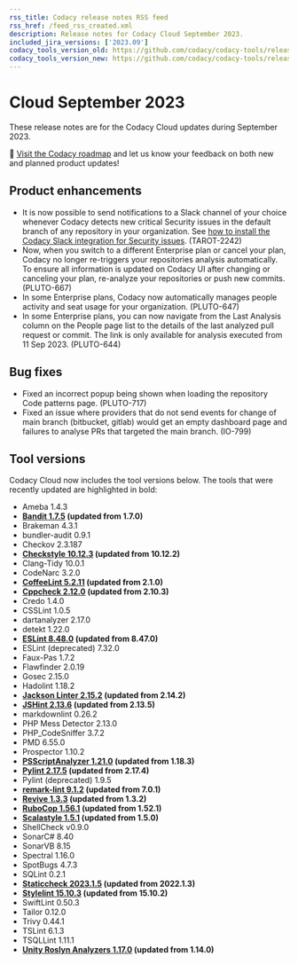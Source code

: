 ```yaml
---
rss_title: Codacy release notes RSS feed
rss_href: /feed_rss_created.xml
description: Release notes for Codacy Cloud September 2023.
included_jira_versions: ['2023.09']
codacy_tools_version_old: https://github.com/codacy/codacy-tools/releases/tag/7.8.2
codacy_tools_version_new: https://github.com/codacy/codacy-tools/releases/tag/7.10.32
---
```


# Cloud September 2023

These release notes are for the Codacy Cloud updates during September 2023.

📢 [Visit the Codacy roadmap](https://roadmap.codacy.com) and <span class="skip-vale">let us know</span> your feedback on both new and planned product updates!

<!--TODO Check these issues manually

Jira issues without release notes

Bugs and other issues:
-   https://codacy.atlassian.net/browse/TAROT-2322

Jira issues with disabled release notes

Epics:
-   https://codacy.atlassian.net/browse/TAROT-2244
-   https://codacy.atlassian.net/browse/IO-625
-   https://codacy.atlassian.net/browse/IO-550
-   https://codacy.atlassian.net/browse/CY-7094
-   https://codacy.atlassian.net/browse/CY-6535
-   https://codacy.atlassian.net/browse/CY-6534
-   https://codacy.atlassian.net/browse/ALA-611
-   https://codacy.atlassian.net/browse/ALA-573
-   https://codacy.atlassian.net/browse/ALA-553
-   https://codacy.atlassian.net/browse/ALA-544
-   https://codacy.atlassian.net/browse/ALA-531
Bugs and other issues:
-   https://codacy.atlassian.net/browse/TS-498
-   https://codacy.atlassian.net/browse/TS-92
-   https://codacy.atlassian.net/browse/TAROT-2339
-   https://codacy.atlassian.net/browse/TAROT-2329
-   https://codacy.atlassian.net/browse/PLUTO-745
-   https://codacy.atlassian.net/browse/PLUTO-743
-   https://codacy.atlassian.net/browse/PLUTO-727
-   https://codacy.atlassian.net/browse/IO-798
-   https://codacy.atlassian.net/browse/IO-788
-   https://codacy.atlassian.net/browse/IO-783
-   https://codacy.atlassian.net/browse/IO-758
-   https://codacy.atlassian.net/browse/IO-756
-   https://codacy.atlassian.net/browse/IO-732
-   https://codacy.atlassian.net/browse/IO-529
-->

## Product enhancements

-   It is now possible to send notifications to a Slack channel of your choice whenever Codacy detects new critical Security issues in the default branch of any repository in your organization. See [how to install the Codacy Slack integration for Security issues](../../organizations/integrations/slack-integration.md). (TAROT-2242)
-   Now, when you switch to a different Enterprise plan or cancel your plan, Codacy no longer re-triggers your repositories analysis automatically. To ensure all information is updated on Codacy UI after changing or canceling your plan, re-analyze your repositories or push new commits. (PLUTO-667)
-   In some Enterprise plans, Codacy now automatically manages people activity and seat usage for your organization. (PLUTO-647)
-   In some Enterprise plans, you can now navigate from the Last Analysis column on the People page list to the details of the last analyzed pull request or commit. The link is only available for analysis executed from 11 Sep 2023. (PLUTO-644)

## Bug fixes

-   Fixed an incorrect popup being shown when loading the repository Code patterns page. (PLUTO-717)
-   Fixed an issue where providers that do not send events for change of main branch (bitbucket, gitlab) would get an empty dashboard page and failures to analyse PRs that targeted the main branch. (IO-799)

## Tool versions

Codacy Cloud now includes the tool versions below. The tools that were recently updated are highlighted in bold:

-   Ameba 1.4.3
-   **[Bandit 1.7.5](https://github.com/PyCQA/bandit/releases/tag/1.7.5) (updated from 1.7.0)**
-   Brakeman 4.3.1
-   bundler-audit 0.9.1
-   Checkov 2.3.187
-   **[Checkstyle 10.12.3](https://checkstyle.sourceforge.io/releasenotes.html#Release_10.12.3) (updated from 10.12.2)**
-   Clang-Tidy 10.0.1
-   CodeNarc 3.2.0
-   **[CoffeeLint 5.2.11](https://github.com/coffeelint/coffeelint/releases/tag/v5.2.11) (updated from 2.1.0)**
-   **[Cppcheck 2.12.0](https://github.com/danmar/cppcheck/releases/tag/2.12.0) (updated from 2.10.3)**
-   Credo 1.4.0
-   CSSLint 1.0.5
-   dartanalyzer 2.17.0
-   detekt 1.22.0
-   **[ESLint 8.48.0](https://github.com/eslint/eslint/releases/tag/v8.48.0) (updated from 8.47.0)**
-   ESLint (deprecated) 7.32.0
-   Faux-Pas 1.7.2
-   Flawfinder 2.0.19
-   Gosec 2.15.0
-   Hadolint 1.18.2
-   **[Jackson Linter 2.15.2](https://github.com/FasterXML/jackson/wiki/Jackson-Release-2.15.2) (updated from 2.14.2)**
-   **[JSHint 2.13.6](https://github.com/jshint/jshint/releases/tag/2.13.6) (updated from 2.13.5)**
-   markdownlint 0.26.2
-   PHP Mess Detector 2.13.0
-   PHP_CodeSniffer 3.7.2
-   PMD 6.55.0
-   Prospector 1.10.2
-   **[PSScriptAnalyzer 1.21.0](https://github.com/PowerShell/PSScriptAnalyzer/releases/tag/1.21.0) (updated from 1.18.3)**
-   **[Pylint 2.17.5](https://github.com/pylint-dev/pylint/releases/tag/v2.17.5) (updated from 2.17.4)**
-   Pylint (deprecated) 1.9.5
-   **[remark-lint 9.1.2](https://github.com/remarkjs/remark-lint/releases/tag/9.1.2) (updated from 7.0.1)**
-   **[Revive 1.3.3](https://github.com/mgechev/revive/releases/tag/v1.3.3) (updated from 1.3.2)**
-   **[RuboCop 1.56.1](https://github.com/rubocop/rubocop/releases/tag/v1.56.1) (updated from 1.52.1)**
-   **[Scalastyle 1.5.1](https://github.com/beautiful-scala/scalastyle/releases/tag/v1.5.1) (updated from 1.5.0)**
-   ShellCheck v0.9.0
-   SonarC# 8.40
-   SonarVB 8.15
-   Spectral 1.16.0
-   SpotBugs 4.7.3
-   SQLint 0.2.1
-   **[Staticcheck 2023.1.5](https://staticcheck.io/changes/2023.1/#2023.1.5) (updated from 2022.1.3)**
-   **[Stylelint 15.10.3](https://github.com/stylelint/stylelint/releases/tag/15.10.3) (updated from 15.10.2)**
-   SwiftLint 0.50.3
-   Tailor 0.12.0
-   Trivy 0.44.1
-   TSLint 6.1.3
-   TSQLLint 1.11.1
-   **[Unity Roslyn Analyzers 1.17.0](https://github.com/microsoft/Microsoft.Unity.Analyzers/releases/tag/1.17.0) (updated from 1.14.0)**
